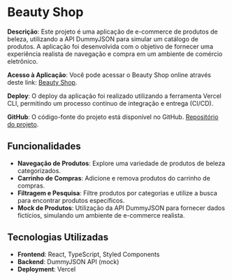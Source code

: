 # Beauty Shop

**Descrição**: Este projeto é uma aplicação de e-commerce de produtos de beleza, utilizando a API DummyJSON para simular um catálogo de produtos. A aplicação foi desenvolvida com o objetivo de fornecer uma experiência realista de navegação e compra em um ambiente de comércio eletrônico.

**Acesso à Aplicação**: Você pode acessar o Beauty Shop online através deste link: [Beauty Shop](https://beautyshop-tau.vercel.app/).

**Deploy**: O deploy da aplicação foi realizado utilizando a ferramenta Vercel CLI, permitindo um processo contínuo de integração e entrega (CI/CD).

**GitHub**: O código-fonte do projeto está disponível no GitHub. [Repositório do projeto](https://github.com/usuario/beautyshop).

## Funcionalidades
- **Navegação de Produtos**: Explore uma variedade de produtos de beleza categorizados.
- **Carrinho de Compras**: Adicione e remova produtos do carrinho de compras.
- **Filtragem e Pesquisa**: Filtre produtos por categorias e utilize a busca para encontrar produtos específicos.
- **Mock de Produtos**: Utilização da API DummyJSON para fornecer dados fictícios, simulando um ambiente de e-commerce realista.

## Tecnologias Utilizadas
- **Frontend**: React, TypeScript, Styled Components
- **Backend**: DummyJSON API (mock)
- **Deployment**: Vercel
